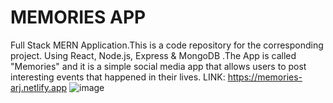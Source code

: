 # MEMORIES APP
Full Stack MERN Application.This is a code repository for the corresponding project. Using React, Node.js, Express &amp; MongoDB .The App is called "Memories" and it is a simple social media app that allows users to post interesting events that happened in their lives.
LINK: https://memories-arj.netlify.app
![image](https://user-images.githubusercontent.com/68515819/174593533-1ac73af2-8e3f-41dc-bdd9-60f6fabbaaf7.png)
